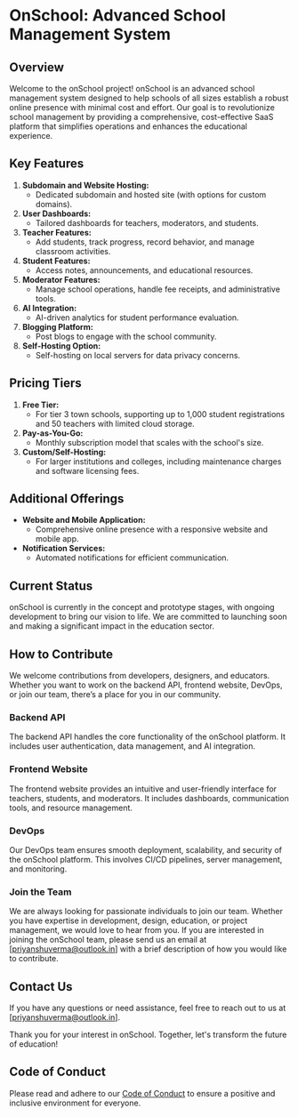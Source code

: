# OnSchool: Advanced School Management System

## Overview

Welcome to the onSchool project! onSchool is an advanced school management system designed to help schools of all sizes establish a robust online presence with minimal cost and effort. Our goal is to revolutionize school management by providing a comprehensive, cost-effective SaaS platform that simplifies operations and enhances the educational experience.

## Key Features

1. **Subdomain and Website Hosting:**
   - Dedicated subdomain and hosted site (with options for custom domains).
2. **User Dashboards:**
   - Tailored dashboards for teachers, moderators, and students.
3. **Teacher Features:**
   - Add students, track progress, record behavior, and manage classroom activities.
4. **Student Features:**
   - Access notes, announcements, and educational resources.
5. **Moderator Features:**
   - Manage school operations, handle fee receipts, and administrative tools.
6. **AI Integration:**
   - AI-driven analytics for student performance evaluation.
7. **Blogging Platform:**
   - Post blogs to engage with the school community.
8. **Self-Hosting Option:**
   - Self-hosting on local servers for data privacy concerns.

## Pricing Tiers

1. **Free Tier:**
   - For tier 3 town schools, supporting up to 1,000 student registrations and 50 teachers with limited cloud storage.
2. **Pay-as-You-Go:**
   - Monthly subscription model that scales with the school's size.
3. **Custom/Self-Hosting:**
   - For larger institutions and colleges, including maintenance charges and software licensing fees.

## Additional Offerings

- **Website and Mobile Application:**
   - Comprehensive online presence with a responsive website and mobile app.
- **Notification Services:**
   - Automated notifications for efficient communication.

## Current Status

onSchool is currently in the concept and prototype stages, with ongoing development to bring our vision to life. We are committed to launching soon and making a significant impact in the education sector.

## How to Contribute

We welcome contributions from developers, designers, and educators. Whether you want to work on the backend API, frontend website, DevOps, or join our team, there’s a place for you in our community.

### Backend API

The backend API handles the core functionality of the onSchool platform. It includes user authentication, data management, and AI integration.

### Frontend Website

The frontend website provides an intuitive and user-friendly interface for teachers, students, and moderators. It includes dashboards, communication tools, and resource management.

### DevOps

Our DevOps team ensures smooth deployment, scalability, and security of the onSchool platform. This involves CI/CD pipelines, server management, and monitoring.

### Join the Team

We are always looking for passionate individuals to join our team. Whether you have expertise in development, design, education, or project management, we would love to hear from you.
If you are interested in joining the onSchool team, please send us an email at [priyanshuverma@outlook.in] with a brief description of how you would like to contribute.

## Contact Us

If you have any questions or need assistance, feel free to reach out to us at [priyanshuverma@outlook.in].

Thank you for your interest in onSchool. Together, let's transform the future of education!

## Code of Conduct

Please read and adhere to our [Code of Conduct](CODE_OF_CONDUCT.md) to ensure a positive and inclusive environment for everyone.
